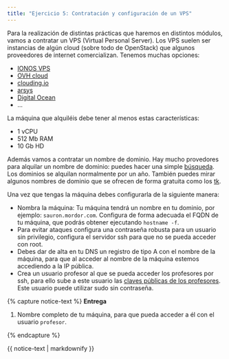 ```yaml
---
title: "Ejercicio 5: Contratación y configuración de un VPS"
---
```


Para la realización de distintas prácticas que haremos en distintos módulos, vamos a contratar un VPS (Virtual Personal Server). Los VPS suelen ser instancias de algún cloud (sobre todo de OpenStack) que algunos proveedores de internet comercializan. Tenemos muchas opciones:

* [IONOS VPS](https://www.ionos.es/servidores/vps#packs)
* [OVH cloud](https://www.ovhcloud.com/es-es/vps/)
* [clouding.io](https://clouding.io/)
* [arsys](https://www.arsys.es/servidores/vps)
* [Digital Ocean](https://www.digitalocean.com/pricing/)
* ...

La máquina que alquiléis debe tener al menos estas características:

* 1 vCPU
* 512 Mb RAM
* 10 Gb HD

Además vamos a contratar un nombre de dominio. Hay mucho provedores para alquilar un nombre de dominio: puedes hacer una simple [búsqueda](https://duckduckgo.com/?q=dominios&va=b&t=hc&ia=places).  Los dominios se alquilan normalmente por un año. También puedes mirar algunos nombres de dominio que se ofrecen de forma gratuita como los [tk](http://www.dot.tk/es/index.html).

Una vez que tengas la máquina debes configurarla de la siguiente manera:

* Nombra la máquina: Tu máquina tendrá un nombre en tu dominio, por ejemplo: `sauron.mordor.com`. Configura de forma adecuada el FQDN de tu máquina, que podrás obtener ejecutando `hostname -f`.
* Para evitar ataques configura una contraseña robusta para un usuario sin privilegio, configura el servidor ssh para que no se pueda acceder con root.
* Debes dar de alta en tu DNS un registro de tipo A con el nombre de la máquina, para que al acceder al nombre de la máquina estemos accediendo a la IP pública.
* Crea un usuario profesor al que se pueda acceder los profesores por ssh, para ello sube a este usuario las [claves públicas de los profesores](https://dit.gonzalonazareno.org/redmine/projects/asir2/wiki/Claves_p%C3%BAblicas_de_los_profesores). Este usuario puede utilizar sudo sin contraseña.

{% capture notice-text %}
**Entrega**

1. Nombre completo de tu máquina, para que pueda acceder a él con el usuario `profesor`.

{% endcapture %}<div class="notice--info">{{ notice-text | markdownify }}</div>


